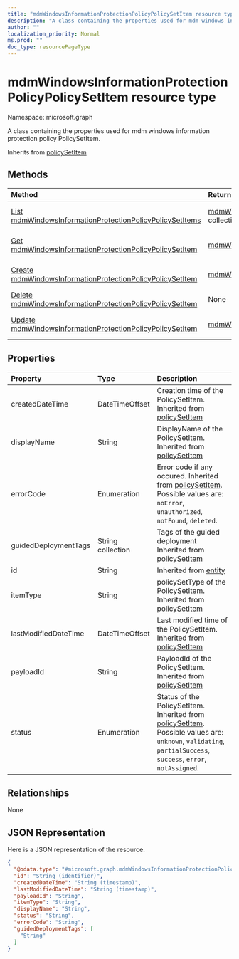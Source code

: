 ```yaml
---
title: "mdmWindowsInformationProtectionPolicyPolicySetItem resource type"
description: "A class containing the properties used for mdm windows information protection policy PolicySetItem."
author: ""
localization_priority: Normal
ms.prod: ""
doc_type: resourcePageType
---
```


# mdmWindowsInformationProtectionPolicyPolicySetItem resource type


Namespace: microsoft.graph

A class containing the properties used for mdm windows information protection policy PolicySetItem.


Inherits from [policySetItem](../resources/policysetitem.md)

## Methods
|Method|Return Type|Description|
|:---|:---|:---|
|[List mdmWindowsInformationProtectionPolicyPolicySetItems](../api/mdmwindowsinformationprotectionpolicypolicysetitem-list.md)|[mdmWindowsInformationProtectionPolicyPolicySetItem](../resources/mdmwindowsinformationprotectionpolicypolicysetitem.md) collection|List properties and relationships of the [mdmWindowsInformationProtectionPolicyPolicySetItem](../resources/mdmwindowsinformationprotectionpolicypolicysetitem.md) objects.|
|[Get mdmWindowsInformationProtectionPolicyPolicySetItem](../api/mdmwindowsinformationprotectionpolicypolicysetitem-get.md)|[mdmWindowsInformationProtectionPolicyPolicySetItem](../resources/mdmwindowsinformationprotectionpolicypolicysetitem.md)|Read properties and relationships of the [mdmWindowsInformationProtectionPolicyPolicySetItem](../resources/mdmwindowsinformationprotectionpolicypolicysetitem.md) object.|
|[Create mdmWindowsInformationProtectionPolicyPolicySetItem](../api/mdmwindowsinformationprotectionpolicypolicysetitem-create.md)|[mdmWindowsInformationProtectionPolicyPolicySetItem](../resources/mdmwindowsinformationprotectionpolicypolicysetitem.md)|Create a new [mdmWindowsInformationProtectionPolicyPolicySetItem](../resources/mdmwindowsinformationprotectionpolicypolicysetitem.md) object.|
|[Delete mdmWindowsInformationProtectionPolicyPolicySetItem](../api/mdmwindowsinformationprotectionpolicypolicysetitem-delete.md)|None|Deletes a [mdmWindowsInformationProtectionPolicyPolicySetItem](../resources/mdmwindowsinformationprotectionpolicypolicysetitem.md).|
|[Update mdmWindowsInformationProtectionPolicyPolicySetItem](../api/mdmwindowsinformationprotectionpolicypolicysetitem-update.md)|[mdmWindowsInformationProtectionPolicyPolicySetItem](../resources/mdmwindowsinformationprotectionpolicypolicysetitem.md)|Update the properties of a [mdmWindowsInformationProtectionPolicyPolicySetItem](../resources/mdmwindowsinformationprotectionpolicypolicysetitem.md) object.|

## Properties
|Property|Type|Description|
|:---|:---|:---|
|createdDateTime|DateTimeOffset|Creation time of the PolicySetItem. Inherited from [policySetItem](../resources/policysetitem.md)|
|displayName|String|DisplayName of the PolicySetItem. Inherited from [policySetItem](../resources/policysetitem.md)|
|errorCode|Enumeration|Error code if any occured. Inherited from [policySetItem](../resources/policysetitem.md). Possible values are: `noError`, `unauthorized`, `notFound`, `deleted`.|
|guidedDeploymentTags|String collection|Tags of the guided deployment Inherited from [policySetItem](../resources/policysetitem.md)|
|id|String| Inherited from [entity](../resources/entity.md)|
|itemType|String|policySetType of the PolicySetItem. Inherited from [policySetItem](../resources/policysetitem.md)|
|lastModifiedDateTime|DateTimeOffset|Last modified time of the PolicySetItem. Inherited from [policySetItem](../resources/policysetitem.md)|
|payloadId|String|PayloadId of the PolicySetItem. Inherited from [policySetItem](../resources/policysetitem.md)|
|status|Enumeration|Status of the PolicySetItem. Inherited from [policySetItem](../resources/policysetitem.md). Possible values are: `unknown`, `validating`, `partialSuccess`, `success`, `error`, `notAssigned`.|

## Relationships
None

## JSON Representation
Here is a JSON representation of the resource.
<!-- {
  "blockType": "resource",
  "keyProperty": "id",
  "@odata.type": "microsoft.graph.mdmWindowsInformationProtectionPolicyPolicySetItem",
  "baseType": "microsoft.graph.policySetItem",
  "openType": false
}
-->
``` json
{
  "@odata.type": "#microsoft.graph.mdmWindowsInformationProtectionPolicyPolicySetItem",
  "id": "String (identifier)",
  "createdDateTime": "String (timestamp)",
  "lastModifiedDateTime": "String (timestamp)",
  "payloadId": "String",
  "itemType": "String",
  "displayName": "String",
  "status": "String",
  "errorCode": "String",
  "guidedDeploymentTags": [
    "String"
  ]
}
```


